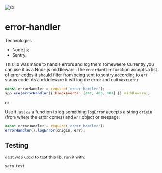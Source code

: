  ![CI](https://github.com/rankmyapp/error-handler/workflows/CI/badge.svg)


# error-handler

Technologies
 - Node.js;
 - Sentry.
 
This lib was made to handle errors and log them somewhere
Currently you can use it as a Node.js middleware.
The `errorHandler` function accepts a list of error codes it should filter from being sent to sentry according to `err` status code.
 As a middleware it will log the error and call `next(err)`:

```javascript
const errorHandler = require('error-handler');
app.use(errorHandler({ blockEvents: [404, 403, 401] }).middleware);
```

or

Use it just as a function to log something
`logError` accepts a string `origin` (from where the error comes) and `err` object or message:
```javascript
const errorHandler = require('error-handler');
errorHandler().logError(origin, err);
```

## Testing

Jest was used to test this lib, run it with:
```
yarn test
```
